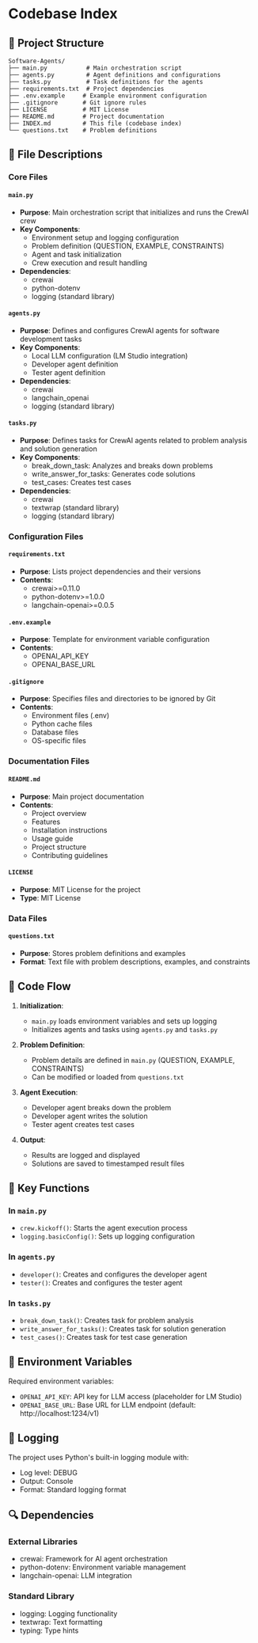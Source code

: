 # Codebase Index

## 📁 Project Structure

```
Software-Agents/
├── main.py           # Main orchestration script
├── agents.py         # Agent definitions and configurations
├── tasks.py          # Task definitions for the agents
├── requirements.txt  # Project dependencies
├── .env.example     # Example environment configuration
├── .gitignore       # Git ignore rules
├── LICENSE          # MIT License
├── README.md        # Project documentation
├── INDEX.md         # This file (codebase index)
└── questions.txt    # Problem definitions
```

## 📄 File Descriptions

### Core Files

#### `main.py`
- **Purpose**: Main orchestration script that initializes and runs the CrewAI crew
- **Key Components**:
  - Environment setup and logging configuration
  - Problem definition (QUESTION, EXAMPLE, CONSTRAINTS)
  - Agent and task initialization
  - Crew execution and result handling
- **Dependencies**:
  - crewai
  - python-dotenv
  - logging (standard library)

#### `agents.py`
- **Purpose**: Defines and configures CrewAI agents for software development tasks
- **Key Components**:
  - Local LLM configuration (LM Studio integration)
  - Developer agent definition
  - Tester agent definition
- **Dependencies**:
  - crewai
  - langchain_openai
  - logging (standard library)

#### `tasks.py`
- **Purpose**: Defines tasks for CrewAI agents related to problem analysis and solution generation
- **Key Components**:
  - break_down_task: Analyzes and breaks down problems
  - write_answer_for_tasks: Generates code solutions
  - test_cases: Creates test cases
- **Dependencies**:
  - crewai
  - textwrap (standard library)
  - logging (standard library)

### Configuration Files

#### `requirements.txt`
- **Purpose**: Lists project dependencies and their versions
- **Contents**:
  - crewai>=0.11.0
  - python-dotenv>=1.0.0
  - langchain-openai>=0.0.5

#### `.env.example`
- **Purpose**: Template for environment variable configuration
- **Contents**:
  - OPENAI_API_KEY
  - OPENAI_BASE_URL

#### `.gitignore`
- **Purpose**: Specifies files and directories to be ignored by Git
- **Contents**:
  - Environment files (.env)
  - Python cache files
  - Database files
  - OS-specific files

### Documentation Files

#### `README.md`
- **Purpose**: Main project documentation
- **Contents**:
  - Project overview
  - Features
  - Installation instructions
  - Usage guide
  - Project structure
  - Contributing guidelines

#### `LICENSE`
- **Purpose**: MIT License for the project
- **Type**: MIT License

### Data Files

#### `questions.txt`
- **Purpose**: Stores problem definitions and examples
- **Format**: Text file with problem descriptions, examples, and constraints

## 🔄 Code Flow

1. **Initialization**:
   - `main.py` loads environment variables and sets up logging
   - Initializes agents and tasks using `agents.py` and `tasks.py`

2. **Problem Definition**:
   - Problem details are defined in `main.py` (QUESTION, EXAMPLE, CONSTRAINTS)
   - Can be modified or loaded from `questions.txt`

3. **Agent Execution**:
   - Developer agent breaks down the problem
   - Developer agent writes the solution
   - Tester agent creates test cases

4. **Output**:
   - Results are logged and displayed
   - Solutions are saved to timestamped result files

## 🔧 Key Functions

### In `main.py`
- `crew.kickoff()`: Starts the agent execution process
- `logging.basicConfig()`: Sets up logging configuration

### In `agents.py`
- `developer()`: Creates and configures the developer agent
- `tester()`: Creates and configures the tester agent

### In `tasks.py`
- `break_down_task()`: Creates task for problem analysis
- `write_answer_for_tasks()`: Creates task for solution generation
- `test_cases()`: Creates task for test case generation

## 🔐 Environment Variables

Required environment variables:
- `OPENAI_API_KEY`: API key for LLM access (placeholder for LM Studio)
- `OPENAI_BASE_URL`: Base URL for LLM endpoint (default: http://localhost:1234/v1)

## 📝 Logging

The project uses Python's built-in logging module with:
- Log level: DEBUG
- Output: Console
- Format: Standard logging format

## 🔍 Dependencies

### External Libraries
- crewai: Framework for AI agent orchestration
- python-dotenv: Environment variable management
- langchain-openai: LLM integration

### Standard Library
- logging: Logging functionality
- textwrap: Text formatting
- typing: Type hints 